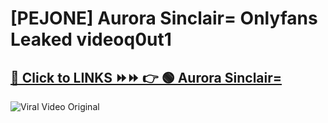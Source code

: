 
 # [PEJONE] Aurora Sinclair= Onlyfans Leaked videoq0ut1

## <h2><a href="https://clipsfans.com/Aurora_Sinclair=&ref=git">🔗 Click to LINKS ⏩⏩ 👉 🟢 Aurora Sinclair= </a></h2>

<a href="https://clipsfans.com/Aurora_Sinclair=&ref=git" rel="nofollow" data-target="animated-image.originalLink"><img src="https://i.ibb.co.com/xMMVF88/686577567.gif" alt="Viral Video Original" style="max-width: 100%; display: inline-block;" data-target="animated-image.originalImage"></a>

